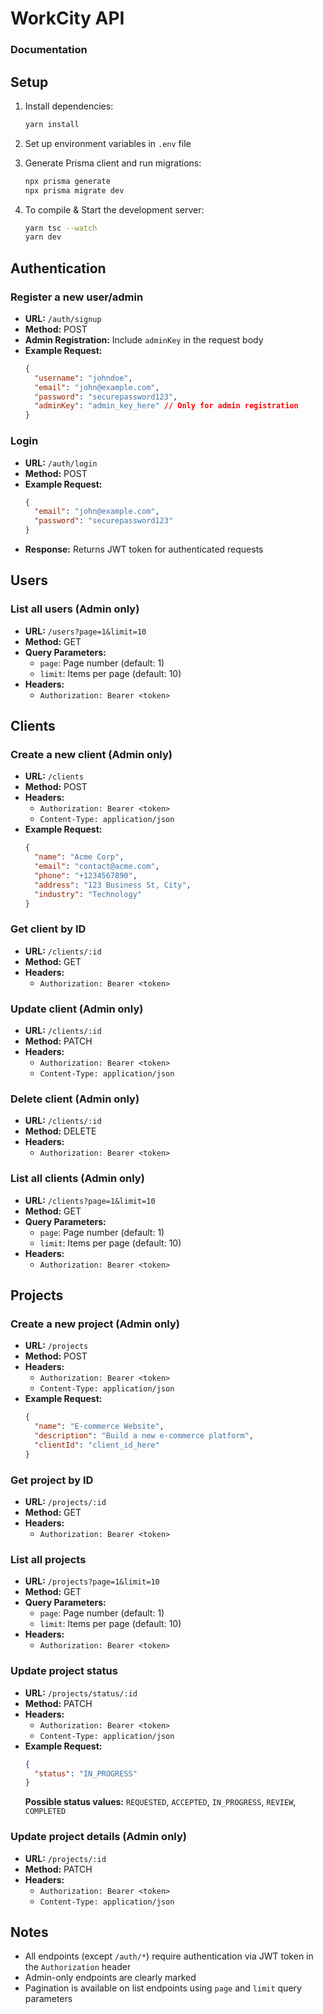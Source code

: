 # WorkCity API

### Documentation

## Setup

1. Install dependencies:
   ```bash
   yarn install
   ```

2. Set up environment variables in `.env` file

3. Generate Prisma client and run migrations:
   ```bash
   npx prisma generate
   npx prisma migrate dev
   ```


4. To compile & Start the development server:
   ```bash
   yarn tsc --watch
   yarn dev
   ```

## Authentication

### Register a new user/admin
- **URL:** `/auth/signup`
- **Method:** POST
- **Admin Registration:** Include `adminKey` in the request body
- **Example Request:**
  ```json
  {
    "username": "johndoe",
    "email": "john@example.com",
    "password": "securepassword123",
    "adminKey": "admin_key_here" // Only for admin registration
  }
  ```

### Login
- **URL:** `/auth/login`
- **Method:** POST
- **Example Request:**
  ```json
  {
    "email": "john@example.com",
    "password": "securepassword123"
  }
  ```
- **Response:** Returns JWT token for authenticated requests

## Users

### List all users (Admin only)
- **URL:** `/users?page=1&limit=10`
- **Method:** GET
- **Query Parameters:**
  - `page`: Page number (default: 1)
  - `limit`: Items per page (default: 10)
- **Headers:**
  - `Authorization: Bearer <token>`

## Clients

### Create a new client (Admin only)
- **URL:** `/clients`
- **Method:** POST
- **Headers:**
  - `Authorization: Bearer <token>`
  - `Content-Type: application/json`
- **Example Request:**
  ```json
  {
    "name": "Acme Corp",
    "email": "contact@acme.com",
    "phone": "+1234567890",
    "address": "123 Business St, City",
    "industry": "Technology"
  }
  ```

### Get client by ID
- **URL:** `/clients/:id`
- **Method:** GET
- **Headers:**
  - `Authorization: Bearer <token>`

### Update client (Admin only)
- **URL:** `/clients/:id`
- **Method:** PATCH
- **Headers:**
  - `Authorization: Bearer <token>`
  - `Content-Type: application/json`

### Delete client (Admin only)
- **URL:** `/clients/:id`
- **Method:** DELETE
- **Headers:**
  - `Authorization: Bearer <token>`

### List all clients (Admin only)
- **URL:** `/clients?page=1&limit=10`
- **Method:** GET
- **Query Parameters:**
  - `page`: Page number (default: 1)
  - `limit`: Items per page (default: 10)
- **Headers:**
  - `Authorization: Bearer <token>`

## Projects

### Create a new project (Admin only)
- **URL:** `/projects`
- **Method:** POST
- **Headers:**
  - `Authorization: Bearer <token>`
  - `Content-Type: application/json`
- **Example Request:**
  ```json
  {
    "name": "E-commerce Website",
    "description": "Build a new e-commerce platform",
    "clientId": "client_id_here"
  }
  ```

### Get project by ID
- **URL:** `/projects/:id`
- **Method:** GET
- **Headers:**
  - `Authorization: Bearer <token>`

### List all projects
- **URL:** `/projects?page=1&limit=10`
- **Method:** GET
- **Query Parameters:**
  - `page`: Page number (default: 1)
  - `limit`: Items per page (default: 10)
- **Headers:**
  - `Authorization: Bearer <token>`

### Update project status
- **URL:** `/projects/status/:id`
- **Method:** PATCH
- **Headers:**
  - `Authorization: Bearer <token>`
  - `Content-Type: application/json`
- **Example Request:**
  ```json
  {
    "status": "IN_PROGRESS"
  }
  ```
  **Possible status values:** `REQUESTED`, `ACCEPTED`, `IN_PROGRESS`, `REVIEW`, `COMPLETED`

### Update project details (Admin only)
- **URL:** `/projects/:id`
- **Method:** PATCH
- **Headers:**
  - `Authorization: Bearer <token>`
  - `Content-Type: application/json`

## Notes
- All endpoints (except `/auth/*`) require authentication via JWT token in the `Authorization` header
- Admin-only endpoints are clearly marked
- Pagination is available on list endpoints using `page` and `limit` query parameters
